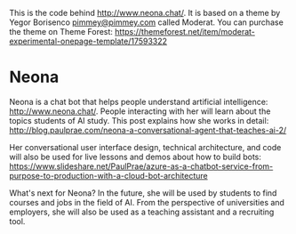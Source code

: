 This is the code behind http://www.neona.chat/. It is based on a theme by Yegor Borisenco <pimmey@pimmey.com> called Moderat. You can purchase the theme on Theme Forest: https://themeforest.net/item/moderat-experimental-onepage-template/17593322

# Neona
Neona is a chat bot that helps people understand artificial intelligence: http://www.neona.chat/. People interacting with her will learn about the topics students of AI study. This post explains how she works in detail: http://blog.paulprae.com/neona-a-conversational-agent-that-teaches-ai-2/ 

Her conversational user interface design, technical architecture, and code will also be used for live lessons and demos about how to build bots: https://www.slideshare.net/PaulPrae/azure-as-a-chatbot-service-from-purpose-to-production-with-a-cloud-bot-architecture  

What's next for Neona? In the future, she will be used by students to find courses and jobs in the field of AI. From the perspective of universities and employers, she will also be used as a teaching assistant and a recruiting tool.
